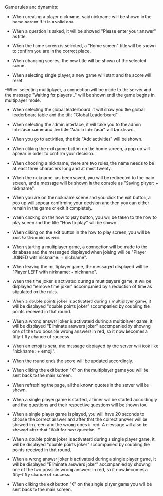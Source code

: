 Game rules and dynamics:

- When creating a player nickname, said nickname will be shown in the home screen if it is a valid one.

- When a question is asked, it will be showed "Please enter your answer" as title.

- When the home screen is selected, a "Home screen" title will be shown to confirm you are in the correct place.

- When changing scenes, the new title will be shown of the selected scene.

- When selecting single player, a new game will start and the score will reset.

-When selecting multiplayer, a connection will be made to the server and the message "Waiting for players..." will be
shown until the game begins in multiplayer mode.

- When selecting the global leaderboard, it will show you the global leaderboard table and the title "Global
  Leaderboard".

- When selecting the admin interface, it will take you to the admin interface scene and the title "Admin interface" will
  be shown.

- When you go to activities, the title "Add activities" will be shown.

- When cliking the exit game button on the home screen, a pop up will appear in order to confirm your decision.

- When choosing a nickname, there are two rules, the name needs to be at least three characters long and at most twenty.

- When the nickname has been saved, you will be redirected to the main screen, and a message will be shown in the
  console as "Saving player: + nickname".

- When you are on the nickname scene and you click the exit button, a pop up will appear confirming your decision and
  then you can either remain in the game or exit it completely.

- When clicking on the how to play button, you will be taken to the how to play sceen and the title "How to play" will
  be shown.

- When cliking on the exit button in the how to play screen, you will be sent to the main screen.

- When starting a multiplayer game, a connection will be made to the database and the messaged displayed when joining
  will be "Player JOINED with nickname: + nickname".
- When leaving the multiplayer game, the messaged displayed will be "Player LEFT with nickname: + nickname".

- When the time joker is activated during a multiplayere game, it will be displayed "remove time joker" accompanied by a
  reduction of time as stipulated on the rules.

- When a double points joker is activaterd during a multiplayer game, it will be displayed "double points joker"
  accompanied by doubling the points received in that round.

- When a wrong answer joker is activaterd during a multiplayer game, it will be displayed "Eliminate answers joker"
  accompanied by showing one of the two possible wrong answers in red, so it now becomes a fifty-fifty chance of
  success.

- When an emoji is sent, the message displayed by the server will look like "nickname : + emoji".

- When the round ends the score will be updated accordingly.

- When cliking the exit button "X" on the multiplayer game you will be sent back to the main screen.

- When refreshing the page, all the known quotes in the server will be shown.

- When a single player game is started, a timer will be started accordingly and the questions and their respective
  questions will be shown too.

- When a single player game is played, you will have 20 seconds to choose the correct answer and after that the correct
  answer will be showed in green and the wrong ones in red. A message will also be showed after that "Wait for next
  question...".

- When a double points joker is activaterd during a single player game, it will be displayed "double points joker"
  accompanied by doubling the points received in that round.

- When a wrong answer joker is activaterd during a single player game, it will be displayed "Eliminate answers joker"
  accompanied by showing one of the two possible wrong answers in red, so it now becomes a fifty-fifty chance of
  success.

- When cliking the exit button "X" on the single player game you will be sent back to the main screen. 